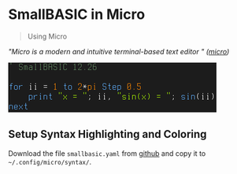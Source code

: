 # SmallBASIC in Micro

> Using Micro

_"Micro is a modern and intuitive terminal-based text editor " ([micro](https://micro-editor.github.io/))_

![Example](https://raw.githubusercontent.com/Joe7M/smallbasic.micro.syntaxcoloring/main/Screenshot.png)

## Setup Syntax Highlighting and Coloring

Download the file `smallbasic.yaml` from [github](https://github.com/Joe7M/smallbasic.micro.syntaxcoloring) and copy it to `~/.config/micro/syntax/`.
